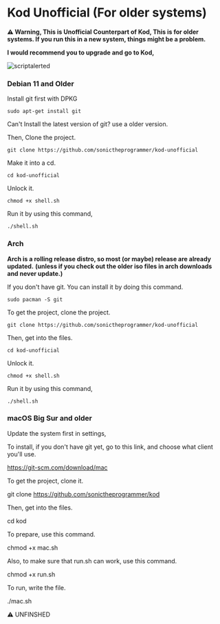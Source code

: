 # Kod Unofficial (For older systems)

**⚠ Warning, This is Unofficial Counterpart of Kod, This is for older systems. If you run this in a new system, things might be a problem.**

**I would recommend you to upgrade and go to Kod,**

![scriptalerted](https://github.com/sonictheprogrammer/kod-unofficial/assets/92324146/38c191b2-99af-4d0c-b899-074daa386117)

### Debian 11 and Older

Install git first with DPKG

`sudo apt-get install git` 

Can't Install the latest version of git? use a older version.

Then, Clone the project.

`git clone https://github.com/sonictheprogrammer/kod-unofficial`

Make it into a cd.

`cd kod-unofficial`

Unlock it. 

`chmod +x shell.sh`

Run it by using this command,

`./shell.sh`

### Arch

**Arch is a rolling release distro, so most (or maybe) release are already updated.** **(unless if you check out the older iso files in arch downloads and never update.)**

If you don't have git. You can install it by doing this command.

`sudo pacman -S git`

To get the project, clone the project.

`git clone https://github.com/sonictheprogrammer/kod-unofficial`

Then, get into the files.

`cd kod-unofficial`

Unlock it. 

`chmod +x shell.sh`

Run it by using this command,

`./shell.sh`

### macOS Big Sur and older

Update the system first in settings,

To install, if you don't have git yet, go to this link, and choose what client you'll use.

https://git-scm.com/download/mac

To get the project, clone it.

git clone https://github.com/sonictheprogrammer/kod

Then, get into the files.

cd kod

To prepare, use this command.

chmod +x mac.sh

Also, to make sure that run.sh can work, use this command.

chmod +x run.sh

To run, write the file.

./mac.sh

⚠ UNFINSHED








